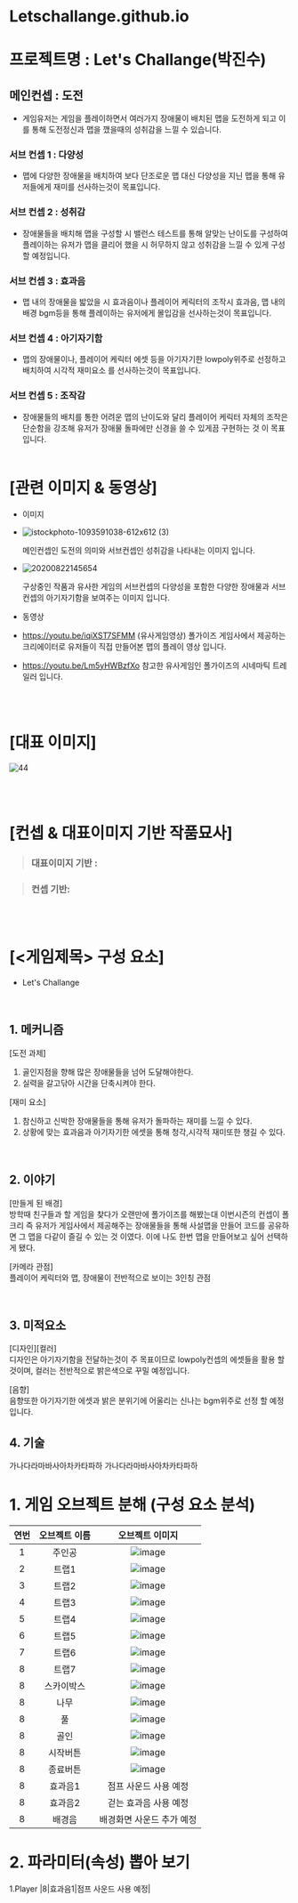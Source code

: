 # Letschallange.github.io
# 프로젝트명 : Let's Challange(박진수)
## 메인컨셉 : 도전

- 게임유저는 게임을 플레이하면서 여러가지 장애물이 배치된 맵을 도전하게 되고 이를 통해 도전정신과 맵을 깼을때의 성취감을 느낄 수 있습니다.
  

### 서브 컨셉 1 : 다양성

- 맵에 다양한 장애물을 배치하여 보다 단조로운 맵 대신 다양성을 지닌 맵을 통해 유저들에게 재미를 선사하는것이 목표입니다.

### 서브 컨셉 2 : 성취감

- 장애물들을 배치해 맵을 구성할 시 밸런스 테스트를 통해 알맞는 난이도를 구성하여 플레이하는 유저가 맵을 클리어 했을 시 허무하지 않고 성취감을 느낄 수 있게 구성 할 예정입니다.

### 서브 컨셉 3 : 효과음

- 맵 내의 장애물을 밟았을 시 효과음이나 플레이어 케릭터의 조작시 효과음, 맵 내의 배경 bgm등을 통해 플레이하는 유저에게 몰입감을 선사하는것이 목표입니다.

### 서브 컨셉 4 : 아기자기함

- 맵의 장애물이나, 플레이어 케릭터 에셋 등을 아기자기한 lowpoly위주로 선정하고 배치하여 시각적 재미요소 를 선사하는것이 목표입니다.

### 서브 컨셉 5 : 조작감

- 장애물들의 배치를 통한 어려운 맵의 난이도와 달리 플레이어 케릭터 자체의 조작은 단순함을 강조해 유저가 장애물 돌파에만 신경을 쓸 수 있게끔 구현하는 것 이 목표입니다.
<br><br>

# [관련 이미지 & 동영상]

- 이미지
- ![istockphoto-1093591038-612x612 (3)](https://github.com/Letschallange/Letschallange.github.io/assets/147049133/c0b5b3f5-5e8d-437e-822c-3c5c8489d85a)

  메인컨셉인 도전의 의미와 서브컨셉인 성취감을 나타내는 이미지 입니다.

- ![20200822145654](https://github.com/Letschallange/Letschallange.github.io/assets/147049133/7f9ccfaa-20fa-4222-801f-8592a92daed5)

  구상중인 작품과 유사한 게임의 서브컨셉의 다양성을 포함한 다양한 장애물과 서브컨셉의 아기자기함을 보여주는 이미지 입니다.

- 동영상
- https://youtu.be/iqiXST7SFMM
  (유사게임영상) 폴가이즈 게임사에서 제공하는 크리에이터로 유저들이 직접 만들어본 맵의 플레이 영상 입니다.


- https://youtu.be/Lm5yHWBzfXo
  참고한 유사게임인 폴가이즈의 시네마틱 트레일러 입니다.                     




<br><br>

# [대표 이미지]

![44](https://github.com/Letschallange/Letschallange.github.io/assets/147049133/aac682bf-eabc-47e2-87c0-1700e52e58b9)


<br><br>

# [컨셉 & 대표이미지 기반 작품묘사]

> ### 대표이미지 기반 : 

> ### 컨셉 기반: 

<br><br>

# [<게임제목> 구성 요소]

- Let's Challange

<br>

## 1. 메커니즘

[도전 과제]

1. 골인지점을 향해 많은 장애물들을 넘어 도달해야한다.
2. 실력을 갈고닦아 시간을 단축시켜야 한다.

[재미 요소]

1. 참신하고 신박한 장애물들을 통해 유저가 돌파하는 재미를 느낄 수 있다.
2. 상황에 맞는 효과음과 아기자기한 에셋을 통해 청각,시각적 재미또한 챙길 수 있다.

<br>

## 2. 이야기

[만들게 된 배경]  
방학때 친구들과 할 게임을 찾다가 오랜만에 폴가이즈를 해봤는대 이번시즌의 컨셉이 폴크리 즉 유저가 게임사에서 제공해주는 장애물들을 통해 사설맵을 만들어 코드를 공유하면 그 맵을 다같이 즐길 수 있는 것 이였다. 이에 나도 한번 맵을 만들어보고 싶어 선택하게 됐다.

[카메라 관점]  
플레이어 케릭터와 맵, 장애물이 전반적으로 보이는 3인칭 관점

<br>

## 3. 미적요소

[디자인][컬러]  
디자인은 아기자기함을 전달하는것이 주 목표이므로 lowpoly컨셉의 에셋들을 활용 할 것이며, 컬러는 전반적으로 밝은색으로 꾸밀 예정입니다.

[음향]  
음향또한 아기자기한 에셋과 밝은 분위기에 어울리는 신나는 bgm위주로 선정 할 예정입니다.
<br>

## 4. 기술

가나다라마바사아차카타파하 가나다라마바사아차카타파하

# 1. 게임 오브젝트 분해 (구성 요소 분석)

|연번|오브젝트 이름|오브젝트 이미지|
|:----:|:----:|:----:|
|1|주인공|![image](https://github.com/Letschallange/Letschallange.github.io/assets/147049133/cb3f35c6-c835-44f1-92b1-62937d57ecbc)|
|2|트랩1|![image](https://github.com/Letschallange/Letschallange.github.io/assets/147049133/7f85784e-01a4-4b5e-88d1-2d27c62919ee)|
|3|트랩2|![image](https://github.com/Letschallange/Letschallange.github.io/assets/147049133/17ae0de5-bf92-4b91-9f2e-975045f60395)|
|4|트랩3|![image](https://github.com/Letschallange/Letschallange.github.io/assets/147049133/4a5e2986-7a3d-4f57-859f-cd04deb56eb2)|
|5|트랩4|![image](https://github.com/Letschallange/Letschallange.github.io/assets/147049133/9f098c66-b723-4a93-bcbc-b15b67aaac00)|
|6|트랩5|![image](https://github.com/Letschallange/Letschallange.github.io/assets/147049133/8ed6925e-c3f9-40e9-8830-749a981a3bcb)|
|7|트랩6|![image](https://github.com/Letschallange/Letschallange.github.io/assets/147049133/d893e32e-cbe8-44d8-b8c6-e8986608358c)|
|8|트랩7|![image](https://github.com/Letschallange/Letschallange.github.io/assets/147049133/f10c39f3-22d5-4290-93ad-732c3d4652a5)|
|8|스카이박스|![image](https://github.com/Letschallange/Letschallange.github.io/assets/147049133/9ab79c7b-5404-4bdb-aaf2-6ab2166ca13d)|
|8|나무|![image](https://github.com/Letschallange/Letschallange.github.io/assets/147049133/33fffafb-bf0d-48a9-af74-1c55b0e55366)|
|8|풀|![image](https://github.com/Letschallange/Letschallange.github.io/assets/147049133/bcbd41a5-aa08-4463-821e-83592780ee20)|
|8|골인|![image](https://github.com/Letschallange/Letschallange.github.io/assets/147049133/0382adc6-e403-42e8-81f9-4e659b7dcd87)|
|8|시작버튼|![image](https://github.com/Letschallange/Letschallange.github.io/assets/147049133/855326cc-5a85-4997-a375-0d09c5f05843)|
|8|종료버튼|![image](https://github.com/Letschallange/Letschallange.github.io/assets/147049133/bd5a3386-74bb-4a23-9c0d-c81cfbf887c8)|
|8|효과음1|점프 사운드 사용 예정|
|8|효과음2|걷는 효과음 사용 예정|
|8|배경음|배경화면 사운드 추가 예정|

# 2. 파라미터(속성) 뽑아 보기

1.Player
|8|효과음1|점프 사운드 사용 예정|
